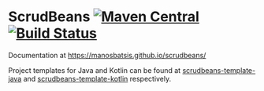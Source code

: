 # ScrudBeans [![Maven Central](https://img.shields.io/maven-central/v/com.github.manosbatsis.scrudbeans/scrudbeans-spring-boot-starter.svg)](https://repo1.maven.org/maven2/com/github/manosbatsis/scrudbeans/scrudbeans-spring-boot-starter/) [![Build Status](https://travis-ci.org/manosbatsis/scrudbeans.svg?branch=master)](https://travis-ci.org/manosbatsis/scrudbeans)

Documentation at https://manosbatsis.github.io/scrudbeans/

Project templates for Java and Kotlin  can be found at 
[scrudbeans-template-java](https://github.com/manosbatsis/scrudbeans-template-java) and 
[scrudbeans-template-kotlin](https://github.com/manosbatsis/scrudbeans-template-kotlin) respectively.

